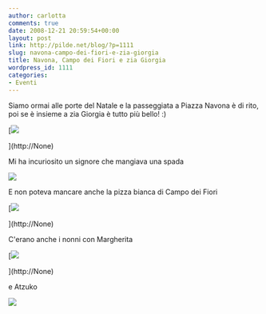 ```yaml
---
author: carlotta
comments: true
date: 2008-12-21 20:59:54+00:00
layout: post
link: http://pilde.net/blog/?p=1111
slug: navona-campo-dei-fiori-e-zia-giorgia
title: Navona, Campo dei Fiori e zia Giorgia
wordpress_id: 1111
categories:
- Eventi
---
```


[](http://None)


Siamo ormai alle porte del Natale e la passeggiata a Piazza Navona è di rito, poi se è insieme a zia Giorgia è tutto più bello! :)




[![](http://pilde.net/blog/wp-content/uploads/2008/12/ziag.jpg)


](http://None)




[](http://None)




Mi ha incuriosito un signore che mangiava una spada

![](http://pilde.net/blog/wp-content/uploads/2008/12/spada.jpg)




E non poteva mancare anche la pizza bianca di Campo dei Fiori

[![](http://pilde.net/blog/wp-content/uploads/2008/12/pizza.jpg)


](http://None)




C'erano anche i nonni con Margherita

[![](http://pilde.net/blog/wp-content/uploads/2008/12/argentina.jpg)


](http://None)




e Atzuko

![](http://pilde.net/blog/wp-content/uploads/2008/12/navona.jpg)



